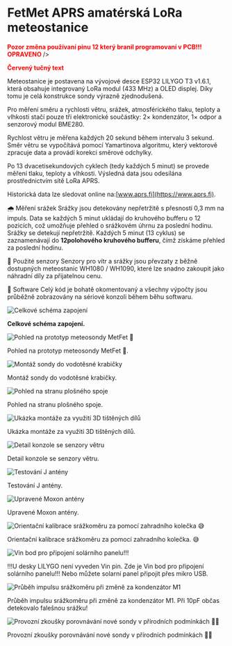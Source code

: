 <!-- formatovani Markdown nebo html
kdyz neni obrazek 800x600 
<img src="Obrazky/obrazek.jpg" width="400" alt="náhled" />
<p>Celkové schéma zapojení.</p>
<img src="Obrazky/20250606_231952.jpg" width="800" height="600" alt="schema" /></p> 
-->

# FetMet APRS amatérská LoRa meteostanice
<span style="color:red;"><strong>Pozor změna používaní pinu 12 který branil programovaní v PCB!!! OPRAVENO </strong></span>/></p> 
<span style="color:red;"><strong>Červený tučný text</strong></span></p>
Meteostanice je postavena na vývojové desce ESP32 LILYGO T3 v1.6.1, která obsahuje integrovaný LoRa modul (433 MHz) a OLED displej. Díky tomu je celá konstrukce sondy výrazně zjednodušená.

Pro měření směru a rychlosti větru, srážek, atmosférického tlaku, teploty a vlhkosti stačí pouze tři elektronické součástky:
2× kondenzátor, 1× odpor a senzorový modul BME280.

Rychlost větru je měřena každých 20 sekund během intervalu 3 sekund.
Směr větru se vypočítává pomocí Yamartinova algoritmu, který vektorově zpracuje data a provádí korekci směrové odchylky.

Po 13 dvacetisekundových cyklech (tedy každých 5 minut) se provede měření tlaku, teploty a vlhkosti. Výsledná data jsou odesílána prostřednictvím sítě LoRa APRS.

Historická data lze sledovat online na:[www.aprs.fi](https://www.aprs.fi).

🌧️ Měření srážek
Srážky jsou detekovány nepřetržitě s přesností 0,3 mm na impuls.
Data se každých 5 minut ukládají do kruhového bufferu o 12 pozicích, což umožňuje přehled o srážkovém úhrnu za poslední hodinu.
Srážky se detekují nepřetržitě. Každých 5 minut (13 cyklus) se zaznamenávají do **12polohového kruhového bufferu**, čímž získáme přehled za poslední hodinu.

🔩 Použité senzory
Senzory pro vítr a srážky jsou převzaty z běžně dostupných meteostanic WH1080 / WH1090, které lze snadno zakoupit jako náhradní díly za přijatelnou cenu.

🧠 Software
Celý kód je bohatě okomentovaný a všechny výpočty jsou průběžně zobrazovány na sériové konzoli během běhu softwaru.

![Celkové schéma zapojení](Obrazky/fet-wx.svg)

**Celkové schéma zapojení.**

![Pohled na prototyp meteosondy MetFet 🙂](Obrazky/20250606_231952.jpg)

Pohled na prototyp meteosondy MetFet 🙂.

![Montáž sondy do vodotěsné krabičky](Obrazky/20250604_143648.jpg)

Montáž sondy do vodotěsné krabičky.

![Pohled na stranu plošného spoje](Obrazky/20250604_133616.jpg)

Pohled na stranu plošného spoje.

![Ukázka montáže za využití 3D tištěných dílů](Obrazky/20250620_184324.jpg)

Ukázka montáže za využití 3D tištěných dílů.

![Detail konzole se senzory větru](Obrazky/20250620_184329.jpg)

Detail konzole se senzory větru.

![Testování J antény](Obrazky/20240724_181448.jpg)

Testování J antény.

![Upravené Moxon antény](Obrazky/20240807_154659.jpg)

Upravené Moxon antény.

![Orientační kalibrace srážkoměru za pomocí zahradního kolečka 😅](Obrazky/20250605_061626.jpg)

Orientační kalibrace srážkoměru za pomocí zahradního kolečka. 😅

![Vin bod pro připojení solárního panelu!!!](Obrazky/20250613_223206.jpg)

!!!U desky LILYGO není vyveden Vin pin. Zde je Vin bod pro připojení solárního panelu!!!
Nebo můžete solarní panel připojit přes mikro USB.

![Průběh impulsu srážkoměru při změně za kondenzátor M1](Obrazky/20250615_195441.jpg)

Průběh impulsu srážkoměru při změně za kondenzátor M1. Při 10pF občas detekovalo falešnou srážku!

![Provozní zkoušky porovnávání nové sondy v přírodních podmínkách 💪😁](Obrazky/20250620_190045.jpg)

Provozní zkoušky porovnávání nové sondy v přírodních podmínkách 💪😁



